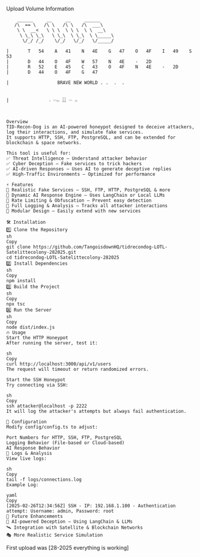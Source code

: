 Upload Volume Information

        ______     __     __     ______
       /\  == \   /\ \   /\ \   /\  ___\
        \ \  __<   \ \ \  \ \ \  \ \  __\
         \ \_\ \_\   \ \_\  \ \_\  \ \_____\
          \/_/ /_/    \/_/   \/_/   \/_____/

    |       T   54    A   41    N   4E    G   47    O   4F    I   49    S   53    
    |       D   44    O   4F    W   57    N   4E    -   2D
    |       R   52    E   45    C   43    O   4F    N   4E    -   2D
    |       D   44    O   4F    G   47

    |                  BRAVE NEW WORLD . .  .  .


    |               𓏺𓏺 𓎆𓎆𓏺𓏺𓏺𓏺𓏺𓏺 𓆼𓆼 𓎆𓎆 𓏺𓏺𓏺𓏺𓏺


  
    Overview
    TID-Recon-Dog is an AI-powered honeypot designed to deceive attackers, log their interactions, and simulate fake services.
    It supports HTTP, SSH, FTP, PostgreSQL, and can be extended for blockchain & space networks.

    This tool is useful for:
    ✅ Threat Intelligence – Understand attacker behavior
    ✅ Cyber Deception – Fake services to trick hackers
    ✅ AI-driven Responses – Uses AI to generate deceptive replies
    ✅ High-Traffic Environments – Optimized for performance

    ⚡ Features
    🔹 Realistic Fake Services – SSH, FTP, HTTP, PostgreSQL & more
    🔹 Dynamic AI Response Engine – Uses LangChain or Local LLMs
    🔹 Rate Limiting & Obfuscation – Prevent easy detection
    🔹 Full Logging & Analysis – Tracks all attacker interactions
    🔹 Modular Design – Easily extend with new services

    🛠 Installation
    1️⃣ Clone the Repository
    sh
    Copy
    git clone https://github.com/TangoisdownHQ/tidrecondog-LOTL-Satelittecolony-282025.git
    cd tidrecondog-LOTL-Satelittecolony-282025
    2️⃣ Install Dependencies
    sh
    Copy
    npm install  
    3️⃣ Build the Project
    sh
    Copy
    npx tsc
    4️⃣ Run the Server
    sh
    Copy
    node dist/index.js
    🔥 Usage
    Start the HTTP Honeypot
    After running the server, test it:

    sh
    Copy
    curl http://localhost:3000/api/v1/users
    The request will timeout or return randomized errors.

    Start the SSH Honeypot
    Try connecting via SSH:

    sh
    Copy
    ssh attacker@localhost -p 2222
    It will log the attacker's attempts but always fail authentication.

    🔧 Configuration
    Modify config/config.ts to adjust:

    Port Numbers for HTTP, SSH, FTP, PostgreSQL
    Logging Behavior (File-based or Cloud-based)
    AI Response Behavior
    📜 Logs & Analysis
    View live logs:

    sh
    Copy
    tail -f logs/connections.log
    Example Log:

    yaml
    Copy
    [2025-02-26T12:34:56Z] SSH - IP: 192.168.1.100 - Authentication attempt: Username: admin, Password: root
    🔮 Future Enhancements
    🚀 AI-powered Deception – Using LangChain & LLMs
    🛰 Integration with Satellite & Blockchain Networks
    🎭 More Realistic Service Simulation




First upload was [28-2025 everything is working]
